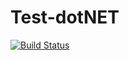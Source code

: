 # Test-dotNET
[![Build Status](http://localhost:8080/buildStatus/icon?job=testestest/Test-dotNET/master)](http://localhost:8080/job/testestest/job/Test-dotNET/job/master/)
